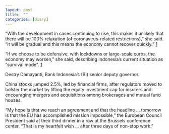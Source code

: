 ```yaml
---
layout: post
title:  ""
categories: [diary]
---
```

“With the development in cases continuing to rise, this makes it unlikely that
there will be 100% relaxation (of coronavirus-related restrictions),” she said.
“It will be gradual and this means the economy cannot recover quickly.” [1][1]

“If we choose to be defensive, with lockdowns or large-scale curbs, the economy may worsen,”
she said, describing Indonesia’s current situation as “survival mode”. [1][1]

Destry Damayanti, Bank Indonesia’s (BI) senior deputy governor.


China stocks jumped 2.5%, led by financial firms, after regulators moved to
bolster the market by lifting the equity investment cap for insurers
and encouraging mergers and acquisitions among brokerages and mutual fund houses.


“My hope is that we reach an agreement and that the headline ...
tomorrow is that the EU has accomplished mission impossible,”
the European Council President said at their third dinner in a row at
the Brussels conference center. “That is my heartfelt wish ...
after three days of non-stop work.”

[1]: https://www.reuters.com/article/us-indonesia-economy/indonesia-central-bank-warns-of-u-shaped-economic-recovery-from-pandemic-idUSKCN24L0AB "Indonesia central bank warns of U-shaped economic recovery from pandemic"
